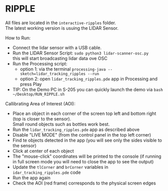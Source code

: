 # RIPPLE

All files are located in the `interactive-ripples` folder.  
The latest working version is usuing the LIDAR Sensor.
 
 How to Run:
 * Connect the lidar sensor with a USB cable.
 * Run the LIDAR Sensor Script: `sudo python3 lidar-scanner-osc.py`  
 this will start broadcasting lidar data ove OSC
 * Run the Processing script: 
    * option 1: via the terminal `processing-java --sketch=lidar_tracking_ripples --run`
    * option 2: open `lidar_tracking_ripples.pde` app in Processing and press Play
 * TIP: On the Demo PC in S-205 you can quickly launch the demo via `bash ~/Desktop/RUN_RIPPLE.sh`
 
 Callibrating Area of Interest (AOI):
 * Place an object in each corner of the screen top left and bottom right (top is closer to the sensor).  
   Small round objects such as bottles work best. 
 * Run the `lidar_tracking_ripples.pde` app as described above
 * Disable "LIVE MODE" (from the control panel in the top left corner)
 * Find te objects detected in the app (you will see only the sides visible to the sensor)
 * Click at center of each object
 * The "mouse-click" coordinates will be printed to the console (if running in full screen mode you will need to close the app to see the output)
 * Update the `tlCorner` and `brCorner` variables in `idar_tracking_ripples.pde` code 
 * Run the app again
 * Check the AOI (red frame) corresponds to the physical screen edges

 
